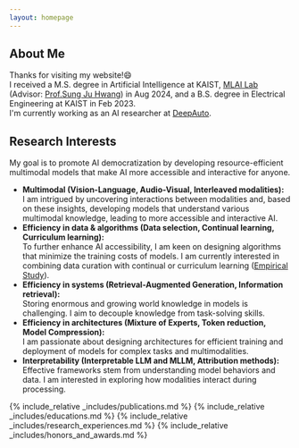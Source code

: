 ```yaml
---
layout: homepage
---
```


## About Me

Thanks for visiting my website!😄     
I received a M.S. degree in Artificial Intelligence at KAIST, [MLAI Lab](https://www.mlai-kaist.com/) (Advisor: [Prof.Sung Ju Hwang](http://www.sungjuhwang.com/)) in Aug 2024, and a B.S. degree in Electrical Engineering at KAIST in Feb 2023.     
I'm currently working as an AI researcher at [DeepAuto](https://www.deepauto.ai/).     

## Research Interests
My goal is to promote AI democratization by developing resource-efficient multimodal models that make AI more accessible and interactive for anyone.
- **Multimodal (Vision-Language, Audio-Visual, Interleaved modalities):**  
I am intrigued by uncovering interactions between modalities and, based on these insights, developing models that understand various multimodal knowledge, leading to more accessible and interactive AI.
- **Efficiency in data & algorithms (Data selection, Continual learning, Curriculum learning):**  
To further enhance AI accessibility, I am keen on designing algorithms that minimize the training costs of models. I am currently interested in combining data curation with continual or curriculum learning ([Empirical Study](./assets/files/empirical_study.pdf)).
- **Efficiency in systems (Retrieval-Augmented Generation, Information retrieval):**  
Storing enormous and growing world knowledge in models is challenging. I aim to decouple knowledge from task-solving skills.
- **Efficiency in architectures (Mixture of Experts, Token reduction, Model Compression):**  
I am passionate about designing architectures for efficient training and deployment of models for complex tasks and multimodalities.
- **Interpretability (Interpretable LLM and MLLM, Attribution methods):**   
Effective frameworks stem from understanding model behaviors and data. I am interested in exploring how modalities interact during processing.
    

{% include_relative _includes/publications.md %}
{% include_relative _includes/educations.md %}
{% include_relative _includes/research_experiences.md %}
{% include_relative _includes/honors_and_awards.md %}
